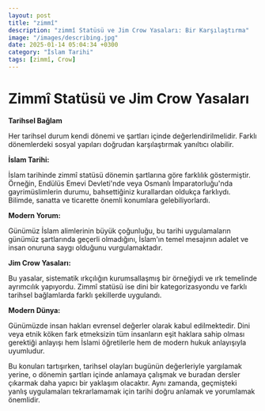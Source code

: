 ```yaml
---
layout: post
title: "zimmî"
description: "zimmî Statüsü ve Jim Crow Yasaları: Bir Karşılaştırma"
image: "/images/describing.jpg"
date: 2025-01-14 05:04:34 +0300
category: "İslam Tarihi"
tags: [zimmî, Crow]
---
```


Zimmî Statüsü ve Jim Crow Yasaları
=====

 

 **Tarihsel Bağlam**
 
  Her tarihsel durum kendi dönemi ve şartları içinde değerlendirilmelidir. Farklı dönemlerdeki sosyal yapıları doğrudan karşılaştırmak yanıltıcı olabilir.

 **İslam Tarihi:** 
 
 İslam tarihinde zimmî statüsü dönemin şartlarına göre farklılık göstermiştir. Örneğin, Endülüs Emevi Devleti'nde veya Osmanlı İmparatorluğu'nda gayrimüslimlerin durumu, bahsettiğiniz kurallardan oldukça farklıydı. Bilimde, sanatta ve ticarette önemli konumlara gelebiliyorlardı.

 **Modern Yorum:** 
 
 Günümüz İslam alimlerinin büyük çoğunluğu, bu tarihi uygulamaların günümüz şartlarında geçerli olmadığını, İslam'ın temel mesajının adalet ve insan onuruna saygı olduğunu vurgulamaktadır.

**Jim Crow Yasaları:** 

Bu yasalar, sistematik ırkçılığın kurumsallaşmış bir örneğiydi ve ırk temelinde ayrımcılık yapıyordu. Zimmî statüsü ise dini bir kategorizasyondu ve farklı tarihsel bağlamlarda farklı şekillerde uygulandı.

**Modern Dünya:** 

Günümüzde insan hakları evrensel değerler olarak kabul edilmektedir. Dini veya etnik köken fark etmeksizin tüm insanların eşit haklara sahip olması gerektiği anlayışı hem İslami öğretilerle hem de modern hukuk anlayışıyla uyumludur.

Bu konuları tartışırken, tarihsel olayları bugünün değerleriyle yargılamak yerine, o dönemin şartları içinde anlamaya çalışmak ve buradan dersler çıkarmak daha yapıcı bir yaklaşım olacaktır. Aynı zamanda, geçmişteki yanlış uygulamaları tekrarlamamak için tarihi doğru anlamak ve yorumlamak önemlidir.



<script data-goatcounter="https://gg123.goatcounter.com/count"
        async src="//gc.zgo.at/count.js"></script>
